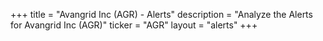+++
title = "Avangrid Inc (AGR) - Alerts"
description = "Analyze the Alerts for Avangrid Inc (AGR)"
ticker = "AGR"
layout = "alerts"
+++

